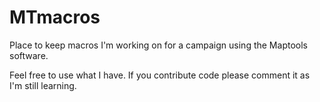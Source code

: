 # MTmacros
Place to keep macros I'm working on for a campaign using the Maptools software.

Feel free to use what I have. If you contribute code please comment it as I'm still learning.

